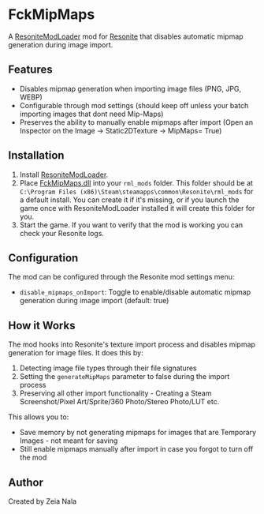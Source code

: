 # FckMipMaps

A [ResoniteModLoader](https://github.com/resonite-modding-group/ResoniteModLoader) mod for [Resonite](https://resonite.com/) that disables automatic mipmap generation during image import.

## Features

- Disables mipmap generation when importing image files (PNG, JPG, WEBP)
- Configurable through mod settings (should keep off unless your batch importing images that dont need Mip-Maps)
- Preserves the ability to manually enable mipmaps after import (Open an Inspector on the Image -> Static2DTexture -> MipMaps= True)

## Installation

1. Install [ResoniteModLoader](https://github.com/resonite-modding-group/ResoniteModLoader).
2. Place [FckMipMaps.dll](https://github.com/tgrafk12/FckMip-Maps/releases/latest/download/FckMipMaps.dll) into your `rml_mods` folder. This folder should be at `C:\Program Files (x86)\Steam\steamapps\common\Resonite\rml_mods` for a default install. You can create it if it's missing, or if you launch the game once with ResoniteModLoader installed it will create this folder for you.
3. Start the game. If you want to verify that the mod is working you can check your Resonite logs.

## Configuration

The mod can be configured through the Resonite mod settings menu:

- `disable_mipmaps_onImport`: Toggle to enable/disable automatic mipmap generation during image import (default: true)

## How it Works

The mod hooks into Resonite's texture import process and disables mipmap generation for image files. It does this by:

1. Detecting image file types through their file signatures
2. Setting the `generateMipMaps` parameter to false during the import process
3. Preserving all other import functionality - Creating a Steam Screenshot/Pixel Art/Sprite/360 Photo/Stereo Photo/LUT etc.

This allows you to:
- Save memory by not generating mipmaps for images that are Temporary Images - not meant for saving
- Still enable mipmaps manually after import in case you forgot to turn off the mod

## Author

Created by Zeia Nala
